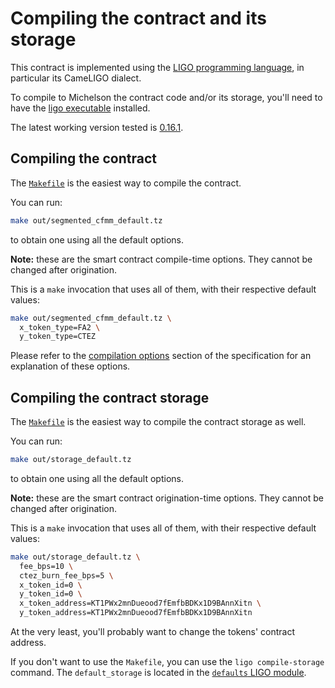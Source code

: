 <!--
SPDX-FileCopyrightText: 2021 Arthur Breitman
SPDX-License-Identifier: LicenseRef-MIT-Arthur-Breitman
-->

# Compiling the contract and its storage

This contract is implemented using the [LIGO programming language](https://ligolang.org/),
in particular its CameLIGO dialect.

To compile to Michelson the contract code and/or its storage, you'll need to have
the [ligo executable](https://ligolang.org/docs/intro/installation) installed.

The latest working version tested is [0.16.1](https://gitlab.com/ligolang/ligo/-/releases/0.16.1).

## Compiling the contract

The [`Makefile`](../Makefile) is the easiest way to compile the contract.

You can run:
```sh
make out/segmented_cfmm_default.tz
```
to obtain one using all the default options.

**Note:** these are the smart contract compile-time options.
They cannot be changed after origination.

This is a `make` invocation that uses all of them, with their respective
default values:
```sh
make out/segmented_cfmm_default.tz \
  x_token_type=FA2 \
  y_token_type=CTEZ
```

Please refer to the [compilation options](./specification.md#compilation-options)
section of the specification for an explanation of these options.

## Compiling the contract storage

The [`Makefile`](../Makefile) is the easiest way to compile the contract storage
as well.

You can run:
```sh
make out/storage_default.tz
```
to obtain one using all the default options.

**Note:** these are the smart contract origination-time options.
They cannot be changed after origination.

This is a `make` invocation that uses all of them, with their respective
default values:
```sh
make out/storage_default.tz \
  fee_bps=10 \
  ctez_burn_fee_bps=5 \
  x_token_id=0 \
  y_token_id=0 \
  x_token_address=KT1PWx2mnDueood7fEmfbBDKx1D9BAnnXitn \
  y_token_address=KT1PWx2mnDueood7fEmfbBDKx1D9BAnnXitn
```

At the very least, you'll probably want to change the tokens' contract address.

If you don't want to use the `Makefile`, you can use the `ligo compile-storage`
command. The `default_storage` is located in the [`defaults` LIGO module](../ligo/defaults.mligo).
